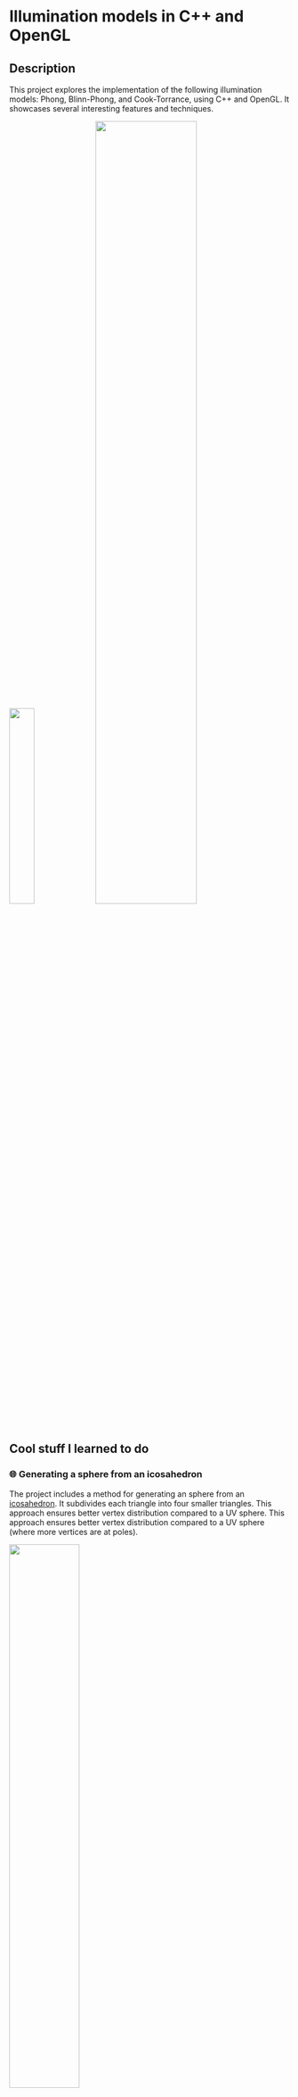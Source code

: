 # Illumination models in C++ and OpenGL

## Description
This project explores the implementation of the following illumination models: Phong, Blinn-Phong, and Cook-Torrance, using C++ and OpenGL. It showcases several interesting features and techniques.

<img src="https://github.com/valibojici/illumination-models/assets/68808448/fae5b52f-7586-41b3-a500-97aaf43bb558" width=30%>
<img src="https://github.com/valibojici/illumination-models/assets/68808448/95f46b7b-12ad-4dcd-b2e2-4cffffd1836e" width=60%>


## Cool stuff I learned to do
### 🌐 Generating a sphere from an icosahedron

The project includes a method for generating an sphere from an [icosahedron](https://en.wikipedia.org/wiki/Icosahedron). It subdivides each triangle into four smaller triangles. This approach ensures better vertex distribution compared to a UV sphere. This approach ensures better vertex distribution compared to a UV sphere (where more vertices are at poles). 

<img src="https://github.com/valibojici/illumination-models/assets/68808448/58ff4c91-c658-4024-98ac-d3393a309a54" width=50%>

Based on: *OpenGL programming guide: the official guide to learning OpenGL, versions 3.0 and 3.1 (p. 118)*

```c++
for (int k = 0; k < subdivisions; ++k) {
  // vector to hold the newly created vertices
  std::vector<unsigned int> newIndices;
  // iterate through each triangle (3 indices at a time)
  for (unsigned int i = 0; i < indices.size(); i += 3) {
    // get the indices of this triangle
    unsigned int i1 = indices[i];
    unsigned int i2 = indices[i + 1];
    unsigned int i3 = indices[i + 2];
    // get the indices of the (newly) created middle vertices
    unsigned int t1 = getMiddle(i1, i2);
    unsigned int t2 = getMiddle(i2, i3);
    unsigned int t3 = getMiddle(i3, i1);

    // replace triangle i1 i2 i3 with 4 triangles
    /* 
           i3
           /\
       t3 /__\t2
         /_\/_\
       i1  t1  i2
    */
    std::vector<unsigned int> newTriangles{
      i1, t1, t3,
      t1, t2, t3,
      t1, i2, t2,
      t3, t2, i3
    };
    // insert the all the indices for these 4 triangles
    newIndices.insert(newIndices.end(), newTriangles.begin(), newTriangles.end());
  }
  // replace the original indices after this subdivision
  indices = newIndices;
  }
```

### 🗒️ Template Shaders

A very basic templating system has been developed, resembling Blade syntax, to simplify the creation and customization of shaders. This is done by some simple string manipulation.

1. `@include "path" `

If a file contains this, then the content of that file is pasted there, replacing the command

2. `@extends "path"` 
If a file contains this at the start then it uses the file at 'path' as a template. For example file_1 has:
```c++
int x = 1;
@has "important_section" 
x += 1;
```
and file_2 has:
```c++
@extends "path_to_file_1"
// this line wont be included <----
@section "important_section" 
x = 10;
@endsection
```
Then after processing file_2 the final result is:
```c++
int x = 1;
x = 10;
x += 1;
```
### 📆 EventManager
I implemented an EventManager class based on the observer pattern (the class has a list of objects which are interested to process events). 

Internally this class uses a `unordered_map` for textures: key=*path to texture* and value=*weak pointer to texture object*.

#### Smart pointers

`std::weak_ptr` is used so if the texture is not needed anymore then it's deleted (the EventManager class does not keep the object alive)
```c++
// store weak pointers for each texture name, check if they are null and load texture
std::unordered_map<std::string, std::weak_ptr<Texture> > m_textures;
```
When a texture is needed, first get the pointer, then check if it points to null (without taking ownership):
```c++
// get the stored texture (can be null)
std::weak_ptr<Texture> storedTexture = m_textures[path];

// try to access the texture with a shared pointer
std::shared_ptr<Texture> texture = storedTexture.lock();
// if it is null then texture is not loaded
if (texture == nullptr) {
    // load texture
    texture = std::make_shared<Texture>(path, type, flipY);
    m_textures[path] = texture; // store weak_ptr to loaded texture
}

return texture;
```


### 🎨 ImGui Integration 
[ImGui](https://github.com/ocornut/imgui), a popular GUI library, is used providing an interface for tweaking parameters and interacting with the application in real-time.

<img src="https://github.com/valibojici/illumination-models/assets/68808448/3eeaf452-50d6-4fbc-bd2e-0ddb3eecdb08" width=50%>


### ✏️ Post-processing
Some [post-processing](https://en.wikipedia.org/wiki/Image_editing) is done on the texture (image) which contains the scene. 
#### Edge Detection with Sobel Operator
[Sobel operator](https://en.wikipedia.org/wiki/Sobel_operator) is used for toon shading to draw the outlines. The scene is rendered to a texture using normals instead of colors then the sobel filter is used to detect edges.

<img src="https://github.com/valibojici/illumination-models/assets/68808448/1bcab7c8-151c-4456-8b9c-150497e91b42" width=25%>
<img src="https://github.com/valibojici/illumination-models/assets/68808448/82199e55-7761-4fc9-9f6f-cb234e85d75a" width=25%>
<img src="https://github.com/valibojici/illumination-models/assets/68808448/5a554898-5f51-4192-9495-0da94d30e333" width=25%>


#### Gamma correction
[Gamma correction](https://learnopengl.com/Advanced-Lighting/Gamma-Correction) is used so the lighting calculations are done in linear space and resulting colors are displayed correctly.

#### HDR- High Dynamic Range
[Tone mapping](https://en.wikipedia.org/wiki/High-dynamic-range_rendering) is used to compresses the wide range of RGB values into a narrower range (between 0 and 1) that can be displayed properly on regular monitors, while preserving important details and visual appearance.

### 🎥 FPS Camera
The user can fly around the scene using a [camera](https://ogldev.org/www/tutorial13/tutorial13.html) controlled by keyboard and mouse. The camera calculates the view matrix manually from the basis vectors.
